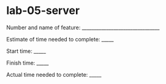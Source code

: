 # lab-05-server

Number and name of feature: ________________________________

Estimate of time needed to complete: _____

Start time: _____

Finish time: _____

Actual time needed to complete: _____
